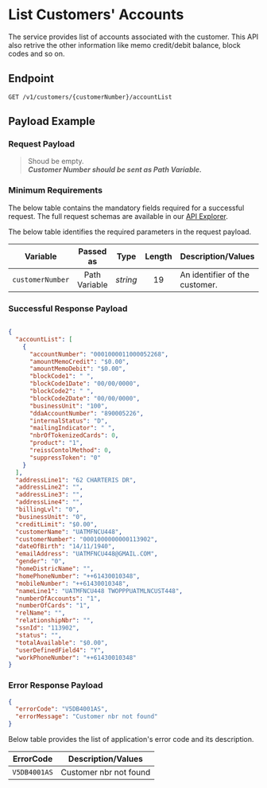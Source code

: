# List Customers' Accounts

The service provides list of accounts associated with the customer. This API also retrive the other information like memo credit/debit balance, block codes and so on.

## Endpoint

`GET /v1/customers/{customerNumber}/accountList`

## Payload Example

### Request Payload

>Shoud be empty.  
***Customer Number should be sent as Path Variable.***  

### Minimum Requirements

The below table contains the mandatory fields required for a successful request. The full request schemas are available in our [API Explorer](../api/?type=get&path=/v1/customers/{customerNumber}/accountList).

The below table identifies the required parameters in the request payload.

| Variable | Passed as | Type | Length | Description/Values |
| -------- | :-------: | :--: | :------------: | ------------------ |
| `customerNumber` | Path Variable | *string* | 19 | An identifier of the customer. |

### Successful Response Payload

```json

{
  "accountList": [
    {
      "accountNumber": "0001000011000052268",
      "amountMemoCredit": "$0.00",
      "amountMemoDebit": "$0.00",
      "blockCode1": " ",
      "blockCode1Date": "00/00/0000",
      "blockCode2": " ",
      "blockCode2Date": "00/00/0000",
      "businessUnit": "100",
      "ddaAccountNumber": "890005226",
      "internalStatus": "D",
      "mailingIndicator": " ",
      "nbrOfTokenizedCards": 0,
      "product": "1",
      "reissContolMethod": 0,
      "suppressToken": "0"
    }
  ],
  "addressLine1": "62 CHARTERIS DR",
  "addressLine2": "",
  "addressLine3": "",
  "addressLine4": "",
  "billingLvl": "0",
  "businessUnit": "0",
  "creditLimit": "$0.00",
  "customerName": "UATMFNCU448",
  "customerNumber": "0001000000000113902",
  "dateOfBirth": "14/11/1940",
  "emailAddress": "UATMFNCU448@GMAIL.COM",
  "gender": "0",
  "homeDistricName": "",
  "homePhoneNumber": "++61430010348",
  "mobileNumber": "++61430010348",
  "nameLine1": "UATMFNCU448 TWOPPPUATMLNCUST448",
  "numberOfAccounts": "1",
  "numberOfCards": "1",
  "relName": "",
  "relationshipNbr": "",
  "ssnId": "113902",
  "status": "",
  "totalAvailable": "$0.00",
  "userDefinedField4": "Y",
  "workPhoneNumber": "++61430010348"
}
```

### Error Response Payload

```json
{
  "errorCode": "V5DB4001AS",
  "errorMessage": "Customer nbr not found"  
}
```

Below table provides the list of application's error code and its description.

| ErrorCode |  Description/Values |
| --------  | ------------------ |
| `V5DB4001AS` |Customer nbr not found|

